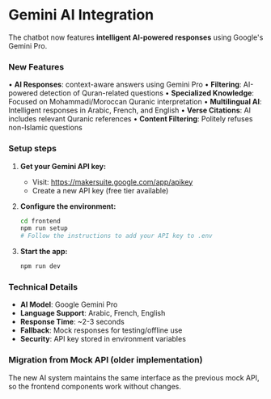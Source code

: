 # Gemini AI Integration 

The chatbot now features **intelligent AI-powered responses** using Google's Gemini Pro.

### New Features
• **AI Responses**: context-aware answers using Gemini Pro
• **Filtering**: AI-powered detection of Quran-related questions
• **Specialized Knowledge**: Focused on Mohammadi/Moroccan Quranic interpretation
• **Multilingual AI**: Intelligent responses in Arabic, French, and English
• **Verse Citations**: AI includes relevant Quranic references
• **Content Filtering**: Politely refuses non-Islamic questions

### Setup steps

1. **Get your Gemini API key:**
   - Visit: https://makersuite.google.com/app/apikey
   - Create a new API key (free tier available)

2. **Configure the environment:**
   ```bash
   cd frontend
   npm run setup
   # Follow the instructions to add your API key to .env
   ```

3. **Start the app:**
   ```bash
   npm run dev
   ```

### Technical Details

- **AI Model**: Google Gemini Pro
- **Language Support**: Arabic, French, English
- **Response Time**: ~2-3 seconds
- **Fallback**: Mock responses for testing/offline use
- **Security**: API key stored in environment variables

### Migration from Mock API (older implementation)

The new AI system maintains the same interface as the previous mock API, so the frontend components work without changes.
